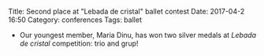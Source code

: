 Title: Second place at "Lebada de cristal" ballet contest
Date: 2017-04-2 16:50
Category: conferences
Tags: ballet

* Our youngest member, Maria Dinu, has won two silver medals at _Lebada de cristal_ competition: trio and grup!

